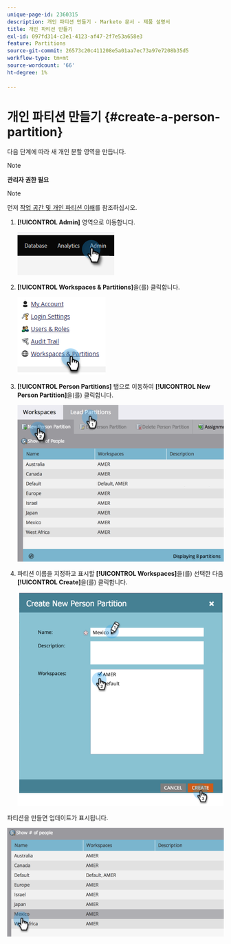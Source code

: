 ```yaml
---
unique-page-id: 2360315
description: 개인 파티션 만들기 - Marketo 문서 - 제품 설명서
title: 개인 파티션 만들기
exl-id: 097fd314-c3e1-4123-af47-2f7e53a658e3
feature: Partitions
source-git-commit: 26573c20c411208e5a01aa7ec73a97e7208b35d5
workflow-type: tm+mt
source-wordcount: '66'
ht-degree: 1%

---
```


# 개인 파티션 만들기 {#create-a-person-partition}

다음 단계에 따라 새 개인 분할 영역을 만듭니다.

>[!NOTE]
>
>**관리자 권한 필요**

>[!NOTE]
>
>먼저 [작업 공간 및 개인 파티션 이해](/help/marketo/product-docs/administration/workspaces-and-person-partitions/understanding-workspaces-and-person-partitions.md)를 참조하십시오.

1. **[!UICONTROL Admin]** 영역으로 이동합니다.

   ![](assets/create-a-person-partition-1.png)

1. **[!UICONTROL Workspaces & Partitions]**&#x200B;을(를) 클릭합니다.

   ![](assets/create-a-person-partition-2.png)

1. **[!UICONTROL Person Partitions]** 탭으로 이동하여 **[!UICONTROL New Person Partition]**&#x200B;을(를) 클릭합니다.

   ![](assets/create-a-person-partition-3.png)

1. 파티션 이름을 지정하고 표시할 **[!UICONTROL Workspaces]**&#x200B;을(를) 선택한 다음 **[!UICONTROL Create]**&#x200B;을(를) 클릭합니다.

   ![](assets/create-a-person-partition-4.png)

파티션을 만들면 업데이트가 표시됩니다.

![](assets/create-a-person-partition-5.png)
